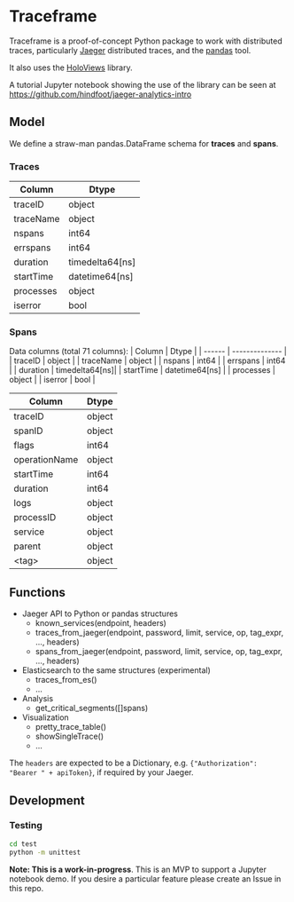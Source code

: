 
# Traceframe

Traceframe is a proof-of-concept Python package to work with distributed
traces, particularly [Jaeger](https://www.jaegertracing.io/) distributed traces, and the [pandas](https://pandas.pydata.org/) tool.

It also uses the [HoloViews](https://holoviews.org/) library.

A tutorial Jupyter notebook showing the use of the library can be seen at https://github.com/hindfoot/jaeger-analytics-intro


## Model

We define a straw-man pandas.DataFrame schema for **traces** and **spans**.

### Traces

|  Column    | Dtype          |
|  ------    | -------------- |
|  traceID   | object         |
|  traceName | object         |
|  nspans    | int64          |
|  errspans  | int64          |
|  duration  | timedelta64[ns]|
|  startTime | datetime64[ns] |
|  processes | object         |
|  iserror   | bool           |

### Spans

Data columns (total 71 columns):
|  Column    | Dtype          |
|  ------    | -------------- |
|  traceID   | object         |
|  traceName | object         |
|  nspans    | int64          |
|  errspans  | int64          |
|  duration  | timedelta64[ns]|
|  startTime | datetime64[ns] |
|  processes | object         |
|  iserror   | bool           |


| Column                       | Dtype  |
| ------                       | -----  |
| traceID                      | object |
| spanID                       | object |
| flags                        | int64  |
| operationName                | object |
| startTime                    | int64  |
| duration                     | int64  |
| logs                         | object |
| processID                    | object |
| service                      | object |
| parent                       | object |
| &lt;tag&gt;                  | object |

## Functions

- Jaeger API to Python or pandas structures
  - known_services(endpoint, headers)
  - traces_from_jaeger(endpoint, password, limit, service, op, tag_expr, …, headers)
  - spans_from_jaeger(endpoint, password, limit, service, op, tag_expr, …, headers)
- Elasticsearch to the same structures (experimental)
  - traces_from_es()
  - …
- Analysis
  - get_critical_segments([]spans)
- Visualization
  - pretty_trace_table()
  - showSingleTrace()
  - …

The `headers` are expected to be a Dictionary, e.g. `{"Authorization": "Bearer " + apiToken}`, if required by your Jaeger.

## Development

### Testing

```bash
cd test
python -m unittest
```

**Note: This is a work-in-progress**.  This is an MVP to support a Jupyter notebook demo.  If you desire a particular feature please create an Issue in this repo.
